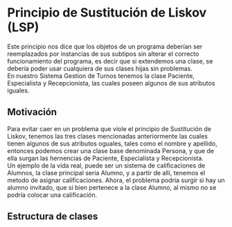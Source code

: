 # Principio de Sustitución de Liskov (LSP)  
Este principio nos dice que los objetos de un programa deberían ser reemplazados por instancias de sus subtipos sin alterar el correcto funcionamiento del programa, es decir que si extendemos una clase, se debería poder usar cualquiera de  sus clases hijas sin problemas.  
En nuestro Sistema Gestion de Turnos tenemos la clase Paciente, Especialista y Recepcionista, las cuales poseen algunos de sus atributos iguales.

## Motivación
Para evitar caer en un problema que viole el principio de Sustitución de Liskov, tenemos las tres clases mencionadas anteriormente las cuales tienen algunos de sus atributos oguales, tales como el nombre y apellido, entonces podemos crear una clase base denominada Persona, y que de ella surgan las hernencias de Paciente, Especialista y Recepcionista.  
Un ejemplo de la vida real, puede ser un sistema de calificaciones de Alumnos, la clase principal seria Alumno, y a partir de alli, tenemos el metodo de asignar calificaciones. Ahora, el problema podría surgir si hay un alumno invitado, que si bien pertenece a la clase Alumno, al mismo no se podría colocar una calificación.  

## Estructura de clases



